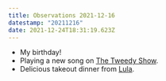 ```yaml
---
title: Observations 2021-12-16
datestamp: "20211216"
date: 2021-12-24T18:31:19.623Z
---
```

- My birthday!
- Playing a new song on [The Tweedy Show](https://tweedyshow.com/).
- Delicious takeout dinner from [Lula](https://www.lulacafe.com/).